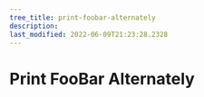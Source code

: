 ```yaml
---
tree_title: print-foobar-alternately
description: 
last_modified: 2022-06-09T21:23:28.2328
---
```


# Print FooBar Alternately
